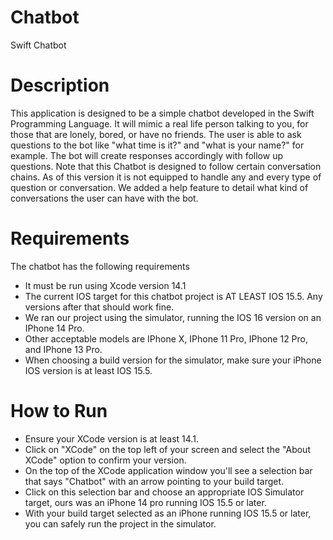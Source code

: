 # Chatbot
Swift Chatbot

# Description
This application is designed to be a simple chatbot developed in the Swift Programming Language.
It will mimic a real life person talking to you, for those that are lonely, bored, or have no friends.
The user is able to ask questions to the bot like "what time is it?" and "what is your name?" for example.
The bot will create responses accordingly with follow up questions. Note that this Chatbot is designed to
follow certain conversation chains. As of this version it is not equipped to handle any and every type of
question or conversation. We added a help feature to detail what kind of conversations the user can have
with the bot.

# Requirements
The chatbot has the following requirements
* It must be run using Xcode version 14.1
* The current IOS target for this chatbot project is AT LEAST IOS 15.5. Any versions after that should work fine.
* We ran our project using the simulator, running the IOS 16 version on an IPhone 14 Pro.
* Other acceptable models are IPhone X, IPhone 11 Pro, IPhone 12 Pro, and IPhone 13 Pro.
* When choosing a build version for the simulator, make sure your iPhone IOS version is at least IOS 15.5.

# How to Run
* Ensure your XCode version is at least 14.1.
* Click on "XCode" on the top left of your screen and select the "About XCode" option to confirm your version.
* On the top of the XCode application window you'll see a selection bar that says "Chatbot" with an arrow pointing to your build target.
* Click on this selection bar and choose an appropriate IOS Simulator target, ours was an iPhone 14 pro running IOS 15.5 or later.
* With your build target selected as an iPhone running IOS 15.5 or later, you can safely run the project in the simulator.
